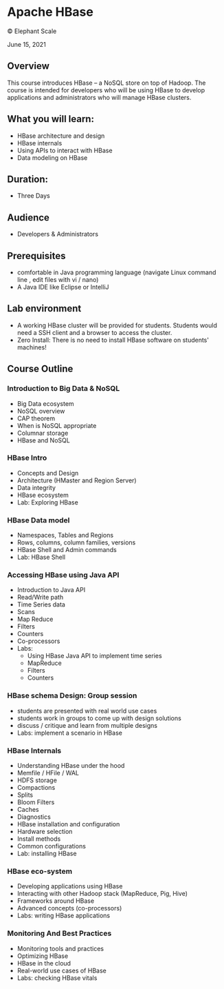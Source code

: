 # Apache HBase

© Elephant Scale

June 15, 2021

## Overview

This course introduces HBase – a NoSQL store on top of Hadoop.  The course is intended for developers who will be using HBase to develop applications and administrators who will manage HBase clusters.

## What you will learn:
* HBase architecture and design
* HBase internals
* Using APIs to interact with HBase
* Data modeling on HBase

## Duration:
* Three Days

## Audience
* Developers  & Administrators

## Prerequisites
* comfortable in Java programming language (navigate Linux command line , edit files with vi / nano)
* A Java IDE like Eclipse or IntelliJ

## Lab environment
* A working HBase cluster will be provided for students.  Students would need a SSH client and a browser to access the cluster.
* Zero Install: There is no need to install HBase software on students' machines!

## Course Outline

### Introduction to Big Data & NoSQL
* Big Data ecosystem
* NoSQL overview
* CAP theorem
* When is NoSQL appropriate
* Columnar storage
* HBase and NoSQL

### HBase Intro

* Concepts and Design
* Architecture (HMaster and Region Server)
* Data integrity
* HBase ecosystem
* Lab: Exploring HBase

### HBase Data model

* Namespaces, Tables and Regions
* Rows, columns, column families, versions
* HBase Shell and Admin commands
* Lab: HBase Shell

### Accessing HBase using Java API
* Introduction to Java API
* Read/Write path
* Time Series data
* Scans
* Map Reduce
* Filters
* Counters
* Co-processors
* Labs: 
    * Using HBase Java API to implement  time series
    * MapReduce
    * Filters
    * Counters

### HBase schema Design: Group session
* students are presented with real world use cases
* students work in groups to come up with design solutions
* discuss / critique and learn from multiple designs
* Labs: implement a scenario in HBase


### HBase Internals
* Understanding HBase under the hood
* Memfile / HFile / WAL
* HDFS storage
* Compactions
* Splits
* Bloom Filters
* Caches
* Diagnostics
* HBase installation and configuration
* Hardware selection
* Install methods
* Common configurations
* Lab: installing HBase

### HBase eco-system
* Developing applications using HBase
* Interacting with other Hadoop stack (MapReduce, Pig, Hive)
* Frameworks around HBase
* Advanced concepts (co-processors)
* Labs: writing HBase applications

### Monitoring And Best Practices
* Monitoring tools and practices
* Optimizing HBase
* HBase in the cloud
* Real-world use cases of HBase
* Labs: checking HBase vitals

